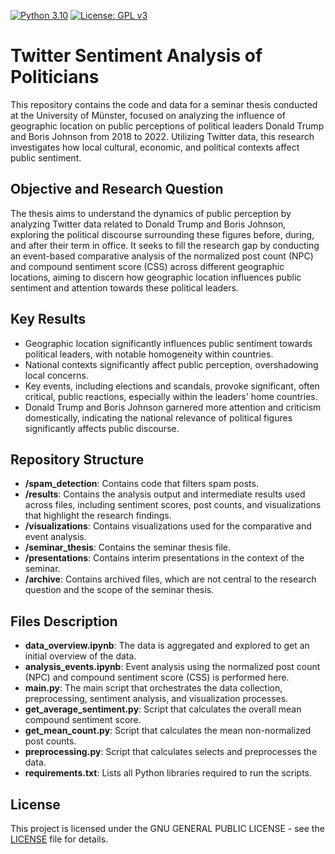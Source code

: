 [![Python 3.10](https://img.shields.io/badge/python-3.10.8-blue)](https://www.python.org/downloads/release/python-31013/) [![License: GPL v3](https://img.shields.io/badge/License-GPLv3-blue.svg)](https://www.gnu.org/licenses/gpl-3.0) 
<!-- ![GitHub version](https://img.shields.io/github/v/release/lgiesen/twitter-sentiment-analysis-politicians?color=green&include_prereleases) -->

# Twitter Sentiment Analysis of Politicians

This repository contains the code and data for a seminar thesis conducted at the University of Münster, focused on analyzing the influence of geographic location on public perceptions of political leaders Donald Trump and Boris Johnson from 2018 to 2022. Utilizing Twitter data, this research investigates how local cultural, economic, and political contexts affect public sentiment.

## Objective and Research Question

The thesis aims to understand the dynamics of public perception by analyzing Twitter data related to Donald Trump and Boris Johnson, exploring the political discourse surrounding these figures before, during, and after their term in office. It seeks to fill the research gap by conducting an event-based comparative analysis of the normalized post count (NPC) and compound sentiment score (CSS) across different geographic locations, aiming to discern how geographic location influences public sentiment and attention towards these political leaders.

## Key Results

- Geographic location significantly influences public sentiment towards political leaders, with notable homogeneity within countries.
- National contexts significantly affect public perception, overshadowing local concerns.
- Key events, including elections and scandals, provoke significant, often critical, public reactions, especially within the leaders' home countries.
- Donald Trump and Boris Johnson garnered more attention and criticism domestically, indicating the national relevance of political figures significantly affects public discourse.

## Repository Structure

- **/spam_detection**: Contains code that filters spam posts.
- **/results**: Contains the analysis output and intermediate results used across files, including sentiment scores, post counts, and visualizations that highlight the research findings.
- **/visualizations**: Contains visualizations used for the comparative and event analysis.
- **/seminar_thesis**: Contains the seminar thesis file.
- **/presentations**: Contains interim presentations in the context of the seminar.
- **/archive**: Contains archived files, which are not central to the research question and the scope of the seminar thesis.

## Files Description

- **data_overview.ipynb**: The data is aggregated and explored to get an initial overview of the data.
- **analysis_events.ipynb**: Event analysis using the normalized post count (NPC) and compound sentiment score (CSS) is performed here.
- **main.py**: The main script that orchestrates the data collection, preprocessing, sentiment analysis, and visualization processes.
- **get_average_sentiment.py**: Script that calculates the overall mean compound sentiment score.
- **get_mean_count.py**: Script that calculates the mean non-normalized post counts.
- **preprocessing.py**: Script that calculates selects and preprocesses the data.
- **requirements.txt**: Lists all Python libraries required to run the scripts.

## License

This project is licensed under the GNU GENERAL PUBLIC LICENSE - see the [LICENSE](https://github.com/lgiesen/twitter-sentiment-analysis-politicians/blob/main/LICENSE) file for details.

